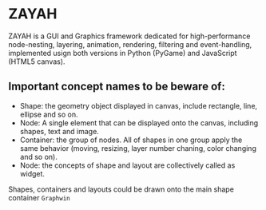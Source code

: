 # ZAYAH
ZAYAH is a GUI and Graphics framework dedicated for high-performance node-nesting, layering, animation, rendering, filtering and event-handling, implemented usign both versions in Python (PyGame) and JavaScript (HTML5 canvas).

## Important concept names to be beware of:
* Shape: the geometry object displayed in canvas, include rectangle, line, ellipse and so on.
* Node: A single element that can be displayed onto the canvas, including shapes, text and image.
* Container: the group of nodes. All of shapes in one group apply the same behavior (moving, resizing, layer number chaning, color changing and so on).
* Node: the concepts of shape and layout are collectively called as widget.


Shapes, containers and layouts could be drawn onto the main shape container `Graphwin`

